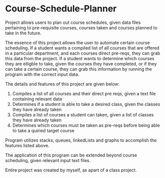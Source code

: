 # Course-Schedule-Planner

Project allows users to plan out course schedules, given data files pertaining to pre-requisite courses, courses taken and courses planned to take in the future. 

The essence of this project allows the user to automate certain course scheduling. If a student wants a compiled list of all courses that are offered in a particular department, and each courses direct pre-reqs, they can grab this data from the project. If a student wants to determine which courses they are elligble to take, given the courses they have completed, or if they can take a certain course, they can grab this information by running the program with the correct input data.

The details and features of this project are given below:

1. Compiles a list of all courses and their direct pre reqs, given a text file containing relevant data
2. Determines if a student is able to take a desired class, given the classes they have already taken
3. Compiles a list of courses a student can taken, given a list of classes they have already taken
4. Determines which courses must be taken as pre-reqs before being able to take a quiried target course

Program utilizes stacks, queues, linkedLists and graphs to accomplish the features listed above. 

The application of this program can be extended beyond course scheduling, given relevant input text files.

Entire project was created by myself, as apart of a class project.
